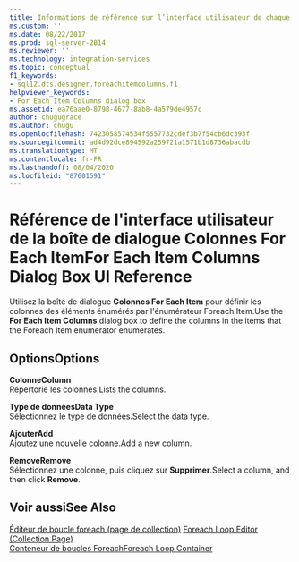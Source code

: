 ```yaml
---
title: Informations de référence sur l’interface utilisateur de chaque boîte de dialogue colonnes d’élément | Microsoft Docs
ms.custom: ''
ms.date: 08/22/2017
ms.prod: sql-server-2014
ms.reviewer: ''
ms.technology: integration-services
ms.topic: conceptual
f1_keywords:
- sql12.dts.designer.foreachitemcolumns.f1
helpviewer_keywords:
- For Each Item Columns dialog box
ms.assetid: ea76aae0-8798-4677-8ab8-4a579de4957c
author: chugugrace
ms.author: chugu
ms.openlocfilehash: 7423058574534f5557732cdef3b7f54cb6dc393f
ms.sourcegitcommit: ad4d92dce894592a259721a1571b1d8736abacdb
ms.translationtype: MT
ms.contentlocale: fr-FR
ms.lasthandoff: 08/04/2020
ms.locfileid: "87601591"
---
```

# <a name="for-each-item-columns-dialog-box-ui-reference"></a><span data-ttu-id="73990-102">Référence de l'interface utilisateur de la boîte de dialogue Colonnes For Each Item</span><span class="sxs-lookup"><span data-stu-id="73990-102">For Each Item Columns Dialog Box UI Reference</span></span>
  <span data-ttu-id="73990-103">Utilisez la boîte de dialogue **Colonnes For Each Item** pour définir les colonnes des éléments énumérés par l'énumérateur Foreach Item.</span><span class="sxs-lookup"><span data-stu-id="73990-103">Use the **For Each Item Columns** dialog box to define the columns in the items that the Foreach Item enumerator enumerates.</span></span>  
  
## <a name="options"></a><span data-ttu-id="73990-104">Options</span><span class="sxs-lookup"><span data-stu-id="73990-104">Options</span></span>  
 <span data-ttu-id="73990-105">**Colonne**</span><span class="sxs-lookup"><span data-stu-id="73990-105">**Column**</span></span>  
 <span data-ttu-id="73990-106">Répertorie les colonnes.</span><span class="sxs-lookup"><span data-stu-id="73990-106">Lists the columns.</span></span>  
  
 <span data-ttu-id="73990-107">**Type de données**</span><span class="sxs-lookup"><span data-stu-id="73990-107">**Data Type**</span></span>  
 <span data-ttu-id="73990-108">Sélectionnez le type de données.</span><span class="sxs-lookup"><span data-stu-id="73990-108">Select the data type.</span></span>  
  
 <span data-ttu-id="73990-109">**Ajouter**</span><span class="sxs-lookup"><span data-stu-id="73990-109">**Add**</span></span>  
 <span data-ttu-id="73990-110">Ajoutez une nouvelle colonne.</span><span class="sxs-lookup"><span data-stu-id="73990-110">Add a new column.</span></span>  
  
 <span data-ttu-id="73990-111">**Remove**</span><span class="sxs-lookup"><span data-stu-id="73990-111">**Remove**</span></span>  
 <span data-ttu-id="73990-112">Sélectionnez une colonne, puis cliquez sur **Supprimer**.</span><span class="sxs-lookup"><span data-stu-id="73990-112">Select a column, and then click **Remove**.</span></span>  
  
## <a name="see-also"></a><span data-ttu-id="73990-113">Voir aussi</span><span class="sxs-lookup"><span data-stu-id="73990-113">See Also</span></span>  
 <span data-ttu-id="73990-114">[Éditeur de boucle foreach &#40;page de collection&#41;](../../2014/integration-services/foreach-loop-editor-collection-page.md) </span><span class="sxs-lookup"><span data-stu-id="73990-114">[Foreach Loop Editor &#40;Collection Page&#41;](../../2014/integration-services/foreach-loop-editor-collection-page.md) </span></span>  
 [<span data-ttu-id="73990-115">Conteneur de boucles Foreach</span><span class="sxs-lookup"><span data-stu-id="73990-115">Foreach Loop Container</span></span>](control-flow/foreach-loop-container.md)  
  
  
